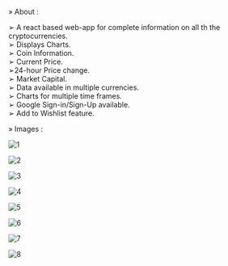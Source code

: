» About :

➢ A react based web-app for complete information on all th the cryptocurrencies.\
➢ Displays Charts.\
➢ Coin Information.\
➢ Current Price.\
➢24-hour Price change.\
➢ Market Capital.\
➢ Data available in multiple currencies.\
➢ Charts for multiple time frames.\
➢ Google Sign-in/Sign-Up available.\
➢ Add to Wishlist feature.

» Images :

![1](https://user-images.githubusercontent.com/71341282/156875648-b38d90e9-7d9f-42ca-9154-78ee528fea2a.png)

![2](https://user-images.githubusercontent.com/71341282/156875654-2324f4d9-39cc-495e-bcb5-083e23132e27.png)

![3](https://user-images.githubusercontent.com/71341282/156875657-77a78c17-f2a7-46c8-87cd-59254b51f77e.png)

![4](https://user-images.githubusercontent.com/71341282/156875660-0bfd3068-886a-4531-b35e-511e38c87fac.png)

![5](https://user-images.githubusercontent.com/71341282/156875664-4fd46368-6654-4c5a-af23-67a5c9988145.png)

![6](https://user-images.githubusercontent.com/71341282/156875665-a7770501-3171-41c7-80d9-aba2825df5a4.png)

![7](https://user-images.githubusercontent.com/71341282/156875667-10abc3ea-cc60-49a7-af23-2506b2467b6f.png)

![8](https://user-images.githubusercontent.com/71341282/156875673-b362cc29-fc8e-4563-9b39-f73483549a75.png)


